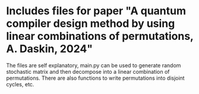 # Includes files for paper "A quantum compiler design method by using linear combinations of permutations, A. Daskin, 2024"
The files are self explanatory, main.py can be used to generate random stochastic matrix and then decompose into a linear combination of permutations.
There are also functions to write permutations into disjoint cycles, etc.
